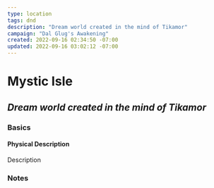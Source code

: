 ```yaml
---
type: location
tags: dnd
description: "Dream world created in the mind of Tikamor"
campaign: "Dal Glug's Awakening"
created: 2022-09-16 02:34:50 -07:00
updated: 2022-09-16 03:02:12 -07:00
---
```

# **Mystic Isle**
## *Dream world created in the mind of Tikamor*

### **Basics**
#### Physical Description
Description

### **Notes**
